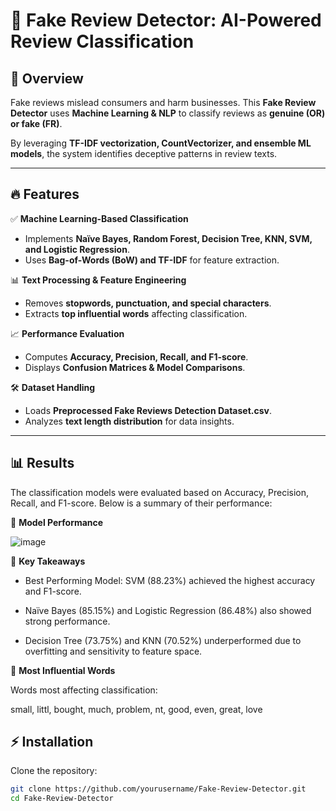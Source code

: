 # 🚀 Fake Review Detector: AI-Powered Review Classification  

## 📌 Overview  
Fake reviews mislead consumers and harm businesses. This **Fake Review Detector** uses **Machine Learning & NLP** to classify reviews as **genuine (OR) or fake (FR)**.  

By leveraging **TF-IDF vectorization, CountVectorizer, and ensemble ML models**, the system identifies deceptive patterns in review texts.  

---

## 🔥 Features  
✅ **Machine Learning-Based Classification**  
- Implements **Naïve Bayes, Random Forest, Decision Tree, KNN, SVM, and Logistic Regression**.  
- Uses **Bag-of-Words (BoW) and TF-IDF** for feature extraction.  

📊 **Text Processing & Feature Engineering**  
- Removes **stopwords, punctuation, and special characters**.  
- Extracts **top influential words** affecting classification.  

📈 **Performance Evaluation**  
- Computes **Accuracy, Precision, Recall, and F1-score**.  
- Displays **Confusion Matrices & Model Comparisons**.  

🛠 **Dataset Handling**  
- Loads **Preprocessed Fake Reviews Detection Dataset.csv**.  
- Analyzes **text length distribution** for data insights.  

---

## 📊 Results
The classification models were evaluated based on Accuracy, Precision, Recall, and F1-score. Below is a summary of their performance:

🔹 **Model Performance**

![image](https://github.com/user-attachments/assets/147b3b9f-65dc-450d-8db2-11248fe3d3ad)


🔹 **Key Takeaways**

- Best Performing Model: SVM (88.23%) achieved the highest accuracy and F1-score.

- Naïve Bayes (85.15%) and Logistic Regression (86.48%) also showed strong performance.

- Decision Tree (73.75%) and KNN (70.52%) underperformed due to overfitting and sensitivity to feature space.

🔹 **Most Influential Words**

Words most affecting classification:

small, littl, bought, much, problem, nt, good, even, great, love

<!--![image](https://github.com/user-attachments/assets/e8370b61-244e-4803-80eb-193362d9d669)
![image](https://github.com/user-attachments/assets/442d7138-6315-4a09-bf67-9cf4383df24e)
![image](https://github.com/user-attachments/assets/6f716199-2dc0-4cda-85c1-edf0d5643094)
![image](https://github.com/user-attachments/assets/5419c433-0dc3-4a48-9f71-e8ddd54ef4c9)
![image](https://github.com/user-attachments/assets/94aa15fd-1ced-4d0a-ac87-85625533f102)
![image](https://github.com/user-attachments/assets/36820110-3b65-4a83-8f05-cfcd2c5ccb50)
![image](https://github.com/user-attachments/assets/1951bd0e-cd65-4be3-a1ff-852c1b2cc732)-->





## ⚡ Installation  
Clone the repository:  
```bash
git clone https://github.com/yourusername/Fake-Review-Detector.git
cd Fake-Review-Detector
